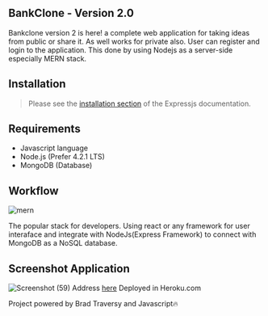 ## BankClone - Version 2.0

Bankclone version 2 is here! a complete web application for taking ideas from public or share it. As well works for private also. User can register and login to the application. This done by using Nodejs as a server-side especially MERN stack.

## Installation
> Please see the [installation section](https://expressjs.com/)
of the Expressjs documentation.

## Requirements
-  Javascript language
-  Node.js (Prefer 4.2.1 LTS)
-  MongoDB (Database)

## Workflow
![mern](https://user-images.githubusercontent.com/42229194/55286237-3128db00-53c3-11e9-817a-5c968a021c8d.png)

The popular stack for developers. Using react or any framework for user interaface and integrate with NodeJs(Express Framework) to connect with MongoDB as a NoSQL database.

## Screenshot Application
![Screenshot (59)](https://user-images.githubusercontent.com/42229194/55286272-b0b6aa00-53c3-11e9-8816-fbe545bc00be.png)
Address [here](https://peaceful-atoll-26422.herokuapp.com/) Deployed in Heroku.com

Project powered by Brad Traversy and Javascript🔥
